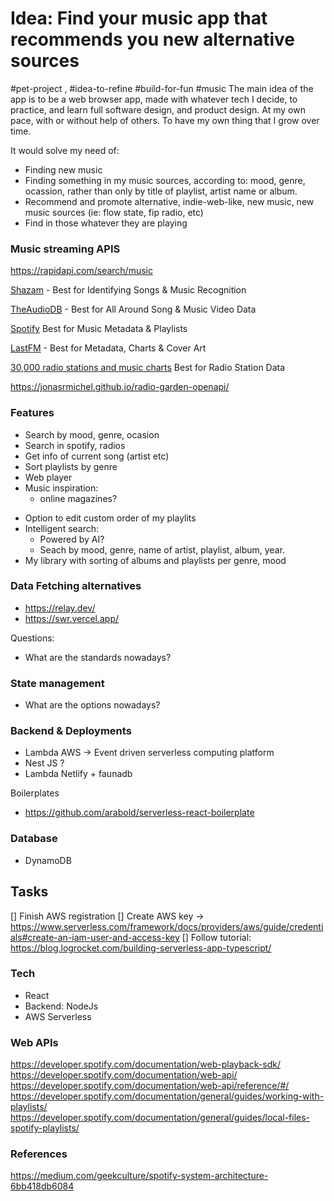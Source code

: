 # Idea: Find your music app that recommends you new alternative sources 
#pet-project , #idea-to-refine #build-for-fun #music
The main idea of the app is to be a web browser app, made with whatever tech I decide, to practice, and learn full software design, and product design. At my own pace, with or without help of others. To have my own thing that I grow over time.

It would solve my need of:
- Finding new music
- Finding something in my music sources, according to: mood, genre, ocassion, rather than only by title of playlist, artist name or album. 
- Recommend and promote alternative, indie-web-like, new music, new music sources (ie: flow state, fip radio, etc)
- Find in those whatever they are playing


### Music streaming APIS
https://rapidapi.com/search/music

[Shazam](https://rapidapi.com/apidojo/api/shazam) - Best for Identifying Songs & Music Recognition

[TheAudioDB](https://rapidapi.com/theaudiodb/api/theaudiodb) - Best for All Around Song & Music Video Data

[Spotify](https://rapidapi.com/search/spotify) Best for Music Metadata & Playlists

[LastFM](https://rapidapi.com/search/music) - Best for Metadata, Charts & Cover Art

[30,000 radio stations and music charts](https://rapidapi.com/maxime.maisonneuve/api/30-000-radio-stations-and-music-charts) Best for Radio Station Data

https://jonasrmichel.github.io/radio-garden-openapi/


### Features
- Search by mood, genre, ocasion
- Search in spotify, radios
- Get info of current song (artist etc)
- Sort playlists by genre
- Web player
- Music inspiration:
	- online magazines?
* Option to edit custom order of my playlits
* Intelligent search:
	* Powered by AI?
	* Seach by mood, genre, name of artist, playlist, album, year.
* My library with sorting of albums and playlists per genre, mood







### Data Fetching alternatives
- https://relay.dev/
- https://swr.vercel.app/

Questions:
- What are the standards nowadays?

### State management
- What are the options nowadays? 

### Backend & Deployments
- Lambda AWS -> Event driven serverless computing platform
- Nest JS ?
- Lambda Netlify + faunadb

Boilerplates
- https://github.com/arabold/serverless-react-boilerplate


### Database
- DynamoDB


## Tasks
[] Finish AWS registration
[] Create AWS key -> https://www.serverless.com/framework/docs/providers/aws/guide/credentials#create-an-iam-user-and-access-key
[] Follow tutorial: https://blog.logrocket.com/building-serverless-app-typescript/


### Tech
- React
- Backend: NodeJs
- AWS Serverless


### Web APIs
https://developer.spotify.com/documentation/web-playback-sdk/
https://developer.spotify.com/documentation/web-api/
https://developer.spotify.com/documentation/web-api/reference/#/
https://developer.spotify.com/documentation/general/guides/working-with-playlists/
https://developer.spotify.com/documentation/general/guides/local-files-spotify-playlists/


### References
https://medium.com/geekculture/spotify-system-architecture-6bb418db6084
